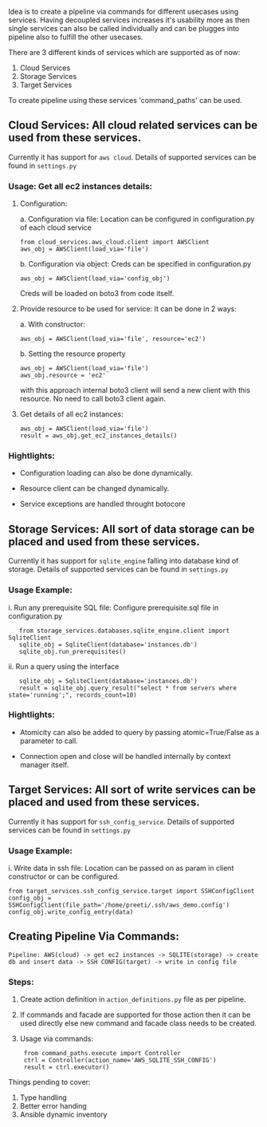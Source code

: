 Idea is to create a pipeline via commands for different usecases using services. Having decoupled services increases it's usability more as then single services can also be called individually and can be plugges into pipeline also to fulfill the other usecases. 

There are 3 different kinds of services which are supported as of now:

1. Cloud Services
2. Storage Services
3. Target Services

To create pipeline using these services 'command_paths' can be used.


## Cloud Services: All cloud related services can be used from these services.

   Currently it has support for `aws cloud`. Details of supported services can be found in `settings.py`

   ### Usage: Get all ec2 instances details:

   1. Configuration:

      a. Configuration via file: Location can be configured in configuration.py of each cloud service

          from cloud_services.aws_cloud.client import AWSClient
          aws_obj = AWSClient(load_via='file')

      b. Configuration via object: Creds can be specified in configuration.py

          aws_obj = AWSClient(load_via='config_obj')

      Creds will be loaded on boto3 from code itself.


   2. Provide resource to be used for service: It can be done in 2 ways:
   
      a. With constructor:

          aws_obj = AWSClient(load_via='file', resource='ec2')

      b. Setting the resource property

          aws_obj = AWSClient(load_via='file')
          aws_obj.resource = 'ec2'

       with this approach internal boto3 client will send a new client with this resource. No need to call boto3 client again.


   3. Get details of all ec2 instances:

          aws_obj = AWSClient(load_via='file')
          result = aws_obj.get_ec2_instances_details()
              
   ### Hightlights:
      
   - Configuration loading can also be done dynamically.

   - Resource client can be changed dynamically.

   - Service exceptions are handled throught botocore



## Storage Services: All sort of data storage can be placed and used from these services.

   Currently it has support for `sqlite_engine` falling into database kind of storage. Details of supported services can be found in `settings.py`
   
   ### Usage Example: 
   
   i. Run any prerequisite SQL file: Configure prerequisite.sql file in configuration.py
   
       from storage_services.databases.sqlite_engine.client import SqliteClient
       sqlite_obj = SqliteClient(database='instances.db')
       sqlite_obj.run_prerequisites()
       
   ii. Run a query using the interface
   
       sqlite_obj = SqliteClient(database='instances.db')
       result = sqlite_obj.query_result("select * from servers where state='running';", records_count=10)
       
   ### Hightlights:
   
   - Atomicity can also be added to query by passing atomic=True/False as a parameter to call. 

   - Connection open and close will be handled internally by context manager itself.
      
      
## Target Services: All sort of write services can be placed and used from these services.

   Currently it has support for `ssh_config_service`. Details of supported services can be found in `settings.py`
   
   ### Usage Example:
   
   i. Write data in ssh file: Location can be passed on as param in client constructor or can be configured.
   
    from target_services.ssh_config_service.target import SSHConfigClient
    config_obj = SSHConfigClient(file_path='/home/preeti/.ssh/aws_demo.config')
    config_obj.write_config_entry(data)
         
         
 
 ## Creating Pipeline Via Commands:
 
    Pipeline: AWS(cloud) -> get ec2 instances -> SQLITE(storage) -> create db and insert data -> SSH CONFIG(target) -> write in config file
 
 ### Steps:
 
 1. Create action definition in `action_definitions.py` file as per pipeline.
 
 2. If commands and facade are supported for those action then it can be used directly else new command and facade class needs to be created.
 
 3. Usage via commands:
 
         from command_paths.execute import Controller
         ctrl = Controller(action_name='AWS_SQLITE_SSH_CONFIG')
         result = ctrl.executor()
      
       
   
 Things pending to cover:
 1. Type handling
 2. Better error handing
 3. Ansible dynamic inventory

